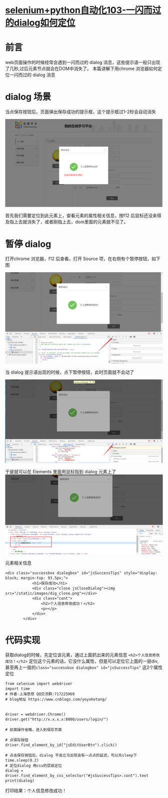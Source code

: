 # [selenium+python自动化103-一闪而过的dialog如何定位](https://www.cnblogs.com/yoyoketang/p/14206256.html)

# 前言

web页面操作的时候经常会遇到一闪而过的 dialog 消息，这些提示语一般只出现了几秒,过后元素节点就会在DOM中消失了。
本篇讲解下用chrome 浏览器如何定位一闪而过的 dialog 消息

# dialog 场景

当点保存按钮后，页面弹出保存成功的提示框，这个提示框过1-2秒会自动消失

![img](1070438-20201229134951356-970386882.png)

首先我们需要定位到此元素上，查看元素的属性相关信息，按f12 后鼠标还没来得及指上去就消失了，或者刚指上去，dom里面的元素就不见了。

# 暂停 dialog

打开chrome 浏览器，f12 后查看，打开 Source 项，在右侧有个暂停按钮，如下图

![img](1070438-20201229135319151-1820621365.png)

当 dialog 提示语出现的时候，点下暂停按钮，此时页面就不会动了

![img](1070438-20201229135437233-537132956.png)

于是就可以在 Elements 里面用鼠标指到 dialog 元素上了
![img](1070438-20201229135514438-1543087299.png)

元素相关信息

```
<div class="successbox dialogbox" id="jsSuccessTips" style="display: block; margin-top: 93.5px;">
            <h1>保存成功</h1>
            <div class="close jsCloseDialog"><img src="/static/images/dig_close.png"></div>
            <div class="cont">
                <h2>个人信息修改成功！</h2>
                <p></p>
            </div>
        </div>
```

# 代码实现

获取dialog的时候，先定位该元素，通过上面抓出来的元素信息 `<h2>个人信息修改成功！</h2>`
定位这个元素的话，它没什么属性，但是可以定位它上面的一层div,甚至再上一层的`class="successbox dialogbox" id="jsSuccessTips"` 这2个属性定位

```
from selenium import webdriver
import time
# 作者-上海悠悠 QQ交流群:717225969
# blog地址 https://www.cnblogs.com/yoyoketang/


driver = webdriver.Chrome()
driver.get("http://x.x.x.x:8000/users/login/")

# 前面操作省略，进入到保存页面

# 点保存按钮
driver.find_element_by_id("jsEditUserBtn").click()

# 点击保存按钮后，dialog 不会立马出现会有一点点的延迟，可以先sleep下
time.sleep(0.2)
# 定位dialog 用css的层级定位
dialog = driver.find_element_by_css_selector("#jsSuccessTips>.cont").text
print(dialog)
```

打印结果：个人信息修改成功！
